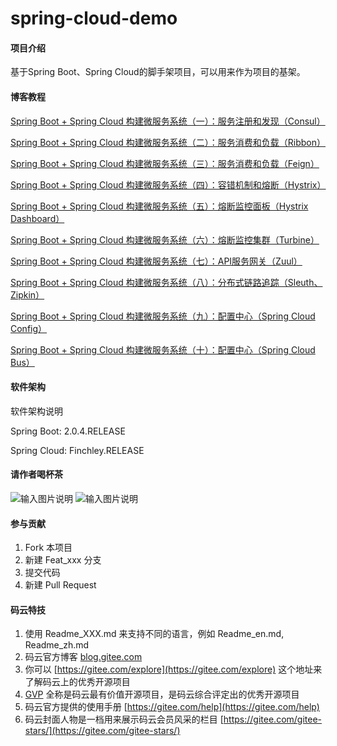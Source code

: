 # spring-cloud-demo

#### 项目介绍
基于Spring Boot、Spring Cloud的脚手架项目，可以用来作为项目的基架。

#### 博客教程
[Spring Boot + Spring Cloud 构建微服务系统（一）：服务注册和发现（Consul）](https://www.cnblogs.com/xifengxiaoma/p/9798330.html)

[Spring Boot + Spring Cloud 构建微服务系统（二）：服务消费和负载（Ribbon）](https://www.cnblogs.com/xifengxiaoma/p/9805475.html)

[Spring Boot + Spring Cloud 构建微服务系统（三）：服务消费和负载（Feign）](https://www.cnblogs.com/xifengxiaoma/p/9806291.html)

[Spring Boot + Spring Cloud 构建微服务系统（四）：容错机制和熔断（Hystrix）](https://www.cnblogs.com/xifengxiaoma/p/9808958.html)

[Spring Boot + Spring Cloud 构建微服务系统（五）：熔断监控面板（Hystrix Dashboard）](https://www.cnblogs.com/xifengxiaoma/p/9809553.html)

[Spring Boot + Spring Cloud 构建微服务系统（六）：熔断监控集群（Turbine）](https://www.cnblogs.com/xifengxiaoma/p/9811513.html)

[Spring Boot + Spring Cloud 构建微服务系统（七）：API服务网关（Zuul）](http://https://www.cnblogs.com/xifengxiaoma/p/9835063.html)

[Spring Boot + Spring Cloud 构建微服务系统（八）：分布式链路追踪（Sleuth、Zipkin）](https://www.cnblogs.com/xifengxiaoma/p/9838067.html)

[Spring Boot + Spring Cloud 构建微服务系统（九）：配置中心（Spring Cloud Config）](https://www.cnblogs.com/xifengxiaoma/p/9857101.html)

[Spring Boot + Spring Cloud 构建微服务系统（十）：配置中心（Spring Cloud Bus）](https://www.cnblogs.com/xifengxiaoma/p/9857110.html)


#### 软件架构
软件架构说明

Spring Boot: 2.0.4.RELEASE

Spring Cloud: Finchley.RELEASE

#### 请作者喝杯茶

![输入图片说明](https://images.gitee.com/uploads/images/2019/0917/115411_f1d433c3_645970.png "wx_samll.png")
![输入图片说明](https://images.gitee.com/uploads/images/2019/0917/115402_b3a16f74_645970.jpeg "zfb_small.jpg")

#### 参与贡献

1. Fork 本项目
2. 新建 Feat_xxx 分支
3. 提交代码
4. 新建 Pull Request


#### 码云特技

1. 使用 Readme\_XXX.md 来支持不同的语言，例如 Readme\_en.md, Readme\_zh.md
2. 码云官方博客 [blog.gitee.com](https://blog.gitee.com)
3. 你可以 [https://gitee.com/explore](https://gitee.com/explore) 这个地址来了解码云上的优秀开源项目
4. [GVP](https://gitee.com/gvp) 全称是码云最有价值开源项目，是码云综合评定出的优秀开源项目
5. 码云官方提供的使用手册 [https://gitee.com/help](https://gitee.com/help)
6. 码云封面人物是一档用来展示码云会员风采的栏目 [https://gitee.com/gitee-stars/](https://gitee.com/gitee-stars/)